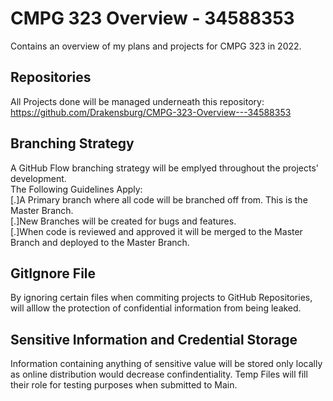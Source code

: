 # CMPG 323 Overview - 34588353
Contains an overview of my plans and projects for CMPG 323 in 2022.

## Repositories
All Projects done will be managed underneath this repository:
https://github.com/Drakensburg/CMPG-323-Overview---34588353  

## Branching Strategy
A GitHub Flow branching strategy will be emplyed throughout the projects' development.  
The Following Guidelines Apply:  
[.]A Primary branch where all code will be branched off from. This is the Master Branch.  
[.]New Branches will be created for bugs and features.  
[.]When code is reviewed and approved it will be merged to the Master Branch and deployed to the Master Branch.  

## GitIgnore File
By ignoring certain files when commiting projects to GitHub Repositories, will alllow the protection of confidential information from being leaked.

## Sensitive Information and Credential Storage
Information containing anything of sensitive value will be stored only locally as online distribution would decrease confindentiality. Temp Files will fill their role for testing purposes when submitted to Main.